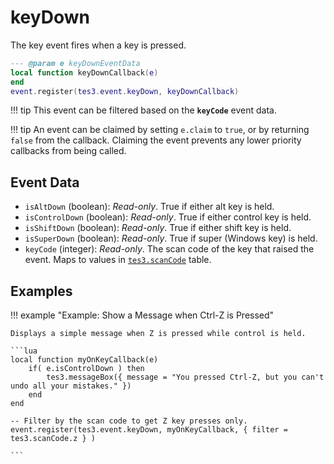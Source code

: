 # keyDown
<div class="search_terms" style="display: none">keydown</div>

<!---
	This file is autogenerated. Do not edit this file manually. Your changes will be ignored.
	More information: https://github.com/MWSE/MWSE/tree/master/docs
-->

The key event fires when a key is pressed.

```lua
--- @param e keyDownEventData
local function keyDownCallback(e)
end
event.register(tes3.event.keyDown, keyDownCallback)
```

!!! tip
	This event can be filtered based on the **`keyCode`** event data.

!!! tip
	An event can be claimed by setting `e.claim` to `true`, or by returning `false` from the callback. Claiming the event prevents any lower priority callbacks from being called.

## Event Data

* `isAltDown` (boolean): *Read-only*. True if either alt key is held.
* `isControlDown` (boolean): *Read-only*. True if either control key is held.
* `isShiftDown` (boolean): *Read-only*. True if either shift key is held.
* `isSuperDown` (boolean): *Read-only*. True if super (Windows key) is held.
* `keyCode` (integer): *Read-only*. The scan code of the key that raised the event. Maps to values in [`tes3.scanCode`](https://mwse.github.io/MWSE/references/scan-codes/) table.

## Examples

!!! example "Example: Show a Message when Ctrl-Z is Pressed"

	Displays a simple message when Z is pressed while control is held.

	```lua
	local function myOnKeyCallback(e)
		if( e.isControlDown ) then
			tes3.messageBox({ message = "You pressed Ctrl-Z, but you can't undo all your mistakes." })
		end
	end
	
	-- Filter by the scan code to get Z key presses only.
	event.register(tes3.event.keyDown, myOnKeyCallback, { filter = tes3.scanCode.z } )

	```

